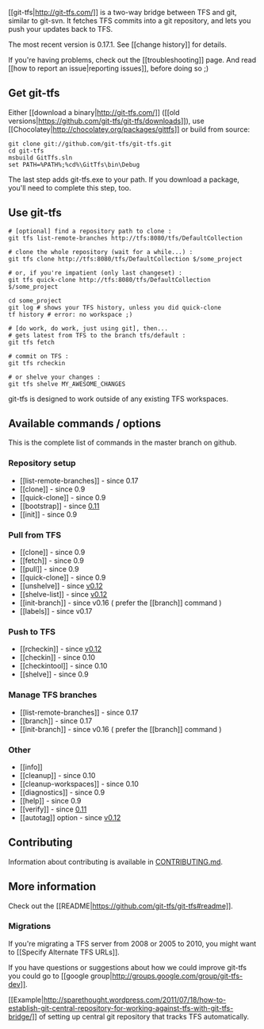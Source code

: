 [[git-tfs|http://git-tfs.com/]] is a two-way bridge between TFS and git, similar to git-svn.
It fetches TFS commits into a git repository, and lets you push your updates back to TFS.

The most recent version is 0.17.1.
See [[change history]] for details.

If you're having problems, check out the [[troubleshooting]] page.
And read [[how to report an issue|reporting issues]], before doing so ;)

## Get git-tfs

Either [[download a binary|http://git-tfs.com/]] ([[old versions|https://github.com/git-tfs/git-tfs/downloads]]), use [[Chocolatey|http://chocolatey.org/packages/gittfs]] or build from source:

    git clone git://github.com/git-tfs/git-tfs.git
    cd git-tfs
    msbuild GitTfs.sln
    set PATH=%PATH%;%cd%\GitTfs\bin\Debug

The last step adds git-tfs.exe to your path. If you download a package, you'll need to complete this step, too.

## Use git-tfs

    # [optional] find a repository path to clone :
    git tfs list-remote-branches http://tfs:8080/tfs/DefaultCollection

    # clone the whole repository (wait for a while...) :
    git tfs clone http://tfs:8080/tfs/DefaultCollection $/some_project

    # or, if you're impatient (only last changeset) :
    git tfs quick-clone http://tfs:8080/tfs/DefaultCollection $/some_project

    cd some_project
    git log # shows your TFS history, unless you did quick-clone
    tf history # error: no workspace ;)

    # [do work, do work, just using git], then...
    # gets latest from TFS to the branch tfs/default :
    git tfs fetch

    # commit on TFS :
    git tfs rcheckin

    # or shelve your changes :
    git tfs shelve MY_AWESOME_CHANGES


git-tfs is designed to work outside of any existing TFS workspaces.

## Available commands / options

This is the complete list of commands in the master branch on github.

### Repository setup

* [[list-remote-branches]] - since 0.17
* [[clone]] - since 0.9
* [[quick-clone]] - since 0.9
* [[bootstrap]] - since [0.11][v0.11]
* [[init]] - since 0.9

### Pull from TFS

* [[clone]] - since 0.9
* [[fetch]] - since 0.9
* [[pull]] - since 0.9
* [[quick-clone]] - since 0.9
* [[unshelve]] - since [v0.12]
* [[shelve-list]] - since [v0.12]
* [[init-branch]] - since v0.16 ( prefer the [[branch]] command )
* [[labels]] - since v0.17

### Push to TFS

* [[rcheckin]] - since [v0.12]
* [[checkin]] - since 0.10
* [[checkintool]] - since 0.10
* [[shelve]] - since 0.9

### Manage TFS branches

* [[list-remote-branches]] - since 0.17
* [[branch]] - since 0.17
* [[init-branch]] - since v0.16 ( prefer the [[branch]] command )

### Other

* [[info]]
* [[cleanup]] - since 0.10
* [[cleanup-workspaces]] - since 0.10
* [[diagnostics]] - since 0.9
* [[help]] - since 0.9
* [[verify]] - since [0.11][v0.11]
* [[autotag]] option - since [v0.12]

## Contributing

Information about contributing is available in
[CONTRIBUTING.md](https://github.com/git-tfs/git-tfs/blob/master/CONTRIBUTING.md).

## More information

Check out the [[README|https://github.com/git-tfs/git-tfs#readme]].

### Migrations 
If you're migrating a TFS server from 2008 or 2005 to 2010, you might want to [[Specify Alternate TFS URLs]].

[v0.11]: http://mattonrails.wordpress.com/2011/03/11/git-tfs-0-11-0-release-notes/ "0.11 Release notes"
[v0.12]: http://sparethought.wordpress.com/2011/08/10/git-tfs-bridge-v0-12-released/

If you have questions or suggestions about how we could improve git-tfs you could go to [[google group|http://groups.google.com/group/git-tfs-dev]].

[[Example|http://sparethought.wordpress.com/2011/07/18/how-to-establish-git-central-repository-for-working-against-tfs-with-git-tfs-bridge/]] of setting up central git repository that tracks TFS automatically.
